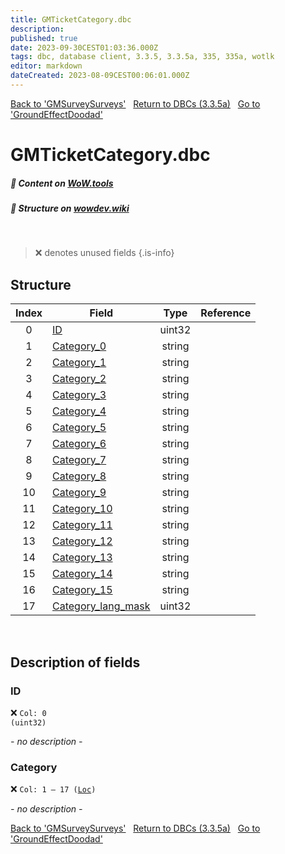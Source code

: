 ```yaml
---
title: GMTicketCategory.dbc
description:
published: true
date: 2023-09-30CEST01:03:36.000Z
tags: dbc, database client, 3.3.5, 3.3.5a, 335, 335a, wotlk
editor: markdown
dateCreated: 2023-08-09CEST00:06:01.000Z
---
```

<a href="https://trinitycore.info/files/DBC/335/gmsurveysurveys" class="mt-5 v-btn v-btn--depressed v-btn--flat v-btn--outlined theme--light v-size--default darkblue--text text--lighten-3"><span class="v-btn__content"><i aria-hidden="true" class="v-icon notranslate v-icon--left mdi mdi-arrow-left theme--light"></i><span>Back to 'GMSurveySurveys'</span></span></a>&nbsp;&nbsp;&nbsp;<a href="https://trinitycore.info/files/DBC/335/DBC" class="mt-5 v-btn v-btn--depressed v-btn--flat v-btn--outlined theme--light v-size--default darkblue--text text--lighten-3"><span class="v-btn__content"><i aria-hidden="true" class="v-icon notranslate v-icon--left mdi mdi-home-outline theme--light"></i><span>Return to DBCs (3.3.5a)</span></span></a>&nbsp;&nbsp;&nbsp;<a href="https://trinitycore.info/files/DBC/335/groundeffectdoodad" class="mt-5 v-btn v-btn--depressed v-btn--flat v-btn--outlined theme--light v-size--default darkblue--text text--lighten-3"><span class="v-btn__content"><span>Go to 'GroundEffectDoodad'</span><i aria-hidden="true" class="v-icon notranslate v-icon--right mdi mdi-arrow-right theme--light"></i></span></a>

# GMTicketCategory.dbc
##### :open_book: Content on [WoW.tools](https://wow.tools/dbc/?dbc=gmticketcategory&build=3.3.5.12340)
##### :pencil: Structure on [wowdev.wiki](https://wowdev.wiki/DB/GMTicketCategory)
&nbsp;

> :x: denotes unused fields
{.is-info}


## Structure

| Index | Field | Type | Reference |
| :---: | --- | :---: | --- |
| 0 | [ID](#id-alt) | uint32 |  |
| 1 | [Category_0](#category) | string |  |
| 2 | [Category_1](#category) | string |  |
| 3 | [Category_2](#category) | string |  |
| 4 | [Category_3](#category) | string |  |
| 5 | [Category_4](#category) | string |  |
| 6 | [Category_5](#category) | string |  |
| 7 | [Category_6](#category) | string |  |
| 8 | [Category_7](#category) | string |  |
| 9 | [Category_8](#category) | string |  |
| 10 | [Category_9](#category) | string |  |
| 11 | [Category_10](#category) | string |  |
| 12 | [Category_11](#category) | string |  |
| 13 | [Category_12](#category) | string |  |
| 14 | [Category_13](#category) | string |  |
| 15 | [Category_14](#category) | string |  |
| 16 | [Category_15](#category) | string |  |
| 17 | [Category_lang_mask](#category) | uint32 |  |
&nbsp;
## Description of fields

### ID <!-- {#id-alt} -->
:x: <code>Col: 0 (uint32)</code>

*- no description -*
&nbsp;

### Category
:x: <code>Col: 1 &ndash; 17 ([Loc](/how-to/localization))</code>

*- no description -*
&nbsp;

<a href="https://trinitycore.info/files/DBC/335/gmsurveysurveys" class="mt-5 v-btn v-btn--depressed v-btn--flat v-btn--outlined theme--light v-size--default darkblue--text text--lighten-3"><span class="v-btn__content"><i aria-hidden="true" class="v-icon notranslate v-icon--left mdi mdi-arrow-left theme--light"></i><span>Back to 'GMSurveySurveys'</span></span></a>&nbsp;&nbsp;&nbsp;<a href="https://trinitycore.info/files/DBC/335/DBC" class="mt-5 v-btn v-btn--depressed v-btn--flat v-btn--outlined theme--light v-size--default darkblue--text text--lighten-3"><span class="v-btn__content"><i aria-hidden="true" class="v-icon notranslate v-icon--left mdi mdi-home-outline theme--light"></i><span>Return to DBCs (3.3.5a)</span></span></a>&nbsp;&nbsp;&nbsp;<a href="https://trinitycore.info/files/DBC/335/groundeffectdoodad" class="mt-5 v-btn v-btn--depressed v-btn--flat v-btn--outlined theme--light v-size--default darkblue--text text--lighten-3"><span class="v-btn__content"><span>Go to 'GroundEffectDoodad'</span><i aria-hidden="true" class="v-icon notranslate v-icon--right mdi mdi-arrow-right theme--light"></i></span></a>
